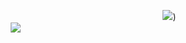    ㅤㅤㅤㅤㅤㅤㅤ     ㅤㅤㅤㅤㅤㅤㅤ    ㅤㅤㅤㅤㅤㅤㅤ    ㅤㅤㅤㅤㅤㅤㅤ  [![](https://fontmeme.com/permalink/241205/da5fcea8a16a28150ec7e785afba6aef.png)](https://rentry.co/crushing-cherries))
  ㅤㅤㅤㅤㅤㅤㅤ     
  ㅤㅤㅤㅤㅤㅤㅤ    ㅤㅤㅤ![](https://i.pinimg.com/736x/96/de/6c/96de6c13a52022f262c7aa0e91b5d70f.jpg)

